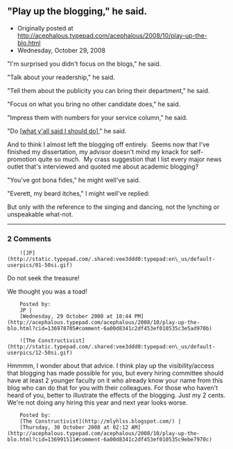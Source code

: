 ## "Play up the blogging," he said.

 * Originally posted at http://acephalous.typepad.com/acephalous/2008/10/play-up-the-blo.html
 * Wednesday, October 29, 2008



"I'm surprised you didn't focus on the blogs," he said.

"Talk about your readership," he said.

"Tell them about the publicity you can bring their department," he said.

"Focus on what you bring no other candidate does," he said.

"Impress them with numbers for your service column," he said.

"Do [[what y'all said I should do](http://acephalous.typepad.com/acephalous/2008/10/my-wretched-cov.html#comments)]," he said.

And to think I almost left the blogging off entirely.  Seems now that I've finished my dissertation, my advisor doesn't mind my knack for self-promotion quite so much.  My crass suggestion that I list every major news outlet that's interviewed and quoted me about academic blogging?  

"You've got bona fides," he might well've said.

"Everett, my beard itches," I might well've replied:

[](http://www.youtube.com/v/TIKz1phnuCc&hl=en&fs=1)



But only with the reference to the singing and dancing, not the lynching or unspeakable what-not.

		

* * *

### 2 Comments 

		

                
[]()

	

		![JP](http://static.typepad.com/.shared:vee3ddd0:typepad:en\_us/default-userpics/01-50si.gif)
	

	

		

Do not seek the treasure!  

We thought you was a toad!

	

		Posted by:
		JP |
		[Wednesday, 29 October 2008 at 10:44 PM](http://acephalous.typepad.com/acephalous/2008/10/play-up-the-blo.html?cid=136978705#comment-6a00d8341c2df453ef010535c3e5ad970b)

[]()

	

		![The Constructivist](http://static.typepad.com/.shared:vee3ddd0:typepad:en\_us/default-userpics/12-50si.gif)
	

	

		

Hmmmm, I wonder about that advice.  I think play up the visibility/access that blogging has made possible for you, but every hiring committee should have at least 2 younger faculty on it who already know your name from this blog who can do that for you with their colleagues.  For those who haven't heard of you, better to illustrate the effects of the blogging.  Just my 2 cents.  We're not doing any hiring this year and next year looks worse.

	

		Posted by:
		[The Constructivist](http://mlyhlss.blogspot.com/) |
		[Thursday, 30 October 2008 at 02:12 AM](http://acephalous.typepad.com/acephalous/2008/10/play-up-the-blo.html?cid=136991511#comment-6a00d8341c2df453ef010535c9ebe7970c)

		

        